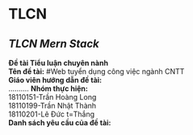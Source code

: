 # TLCN
***TLCN Mern Stack***
---
**Đề tài Tiểu luận chuyên nành** <br/>
**Tên đề tài:**  #Web tuyển dụng công việc ngành CNTT<br/>
**Giáo viên hướng dẫn đề tài:** <br/>
 ..........
**Nhóm thực hiện:**<br/>
  18110151-Trần Hoàng Long<br/>
  18110199-Trần Nhật Thành<br/>
  18110201-Lê Đức t=Thắng<br/>
**Danh sách yêu cầu của đề tài:**<br/>
